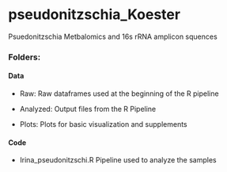 # pseudonitzschia_Koester
Psuedonitzschia Metbalomics and 16s rRNA amplicon squences

### Folders:
#### Data
- Raw: 
  Raw dataframes used at the beginning of the R pipeline
  
- Analyzed: 
  Output files from the R Pipeline
  
- Plots: 
  Plots for basic visualization and supplements

#### Code
- Irina_pseudonitzschi.R
  Pipeline used to analyze the samples
